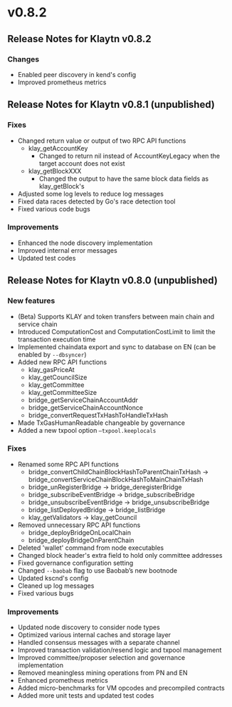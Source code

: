 # v0.8.2

## Release Notes for Klaytn v0.8.2

### Changes <a id="changes"></a>

- Enabled peer discovery in kend's config
- Improved prometheus metrics

## Release Notes for Klaytn v0.8.1 (unpublished)

### Fixes <a id="fixes"></a>

- Changed return value or output of two RPC API functions
   - klay_getAccountKey
      - Changed to return nil instead of AccountKeyLegacy when the target account does not exist
   - klay_getBlockXXX
      - Changed the output to have the same block data fields as klay_getBlock's
- Adjusted some log levels to reduce log messages
- Fixed data races detected by Go's race detection tool
- Fixed various code bugs

### Improvements <a id="improvements"></a>

- Enhanced the node discovery implementation
- Improved internal error messages
- Updated test codes

## Release Notes for Klaytn v0.8.0 (unpublished)

### New features <a id="new-features"></a>

- (Beta) Supports KLAY and token transfers between main chain and service chain
- Introduced ComputationCost and ComputationCostLimit to limit the transaction execution time
- Implemented chaindata export and sync to database on EN (can be enabled by `--dbsyncer`)
- Added new RPC API functions
   - klay_gasPriceAt
   - klay_getCouncilSize
   - klay_getCommittee
   - klay_getCommitteeSize
   - bridge_getServiceChainAccountAddr
   - bridge_getServiceChainAccountNonce
   - bridge_convertRequestTxHashToHandleTxHash
- Made TxGasHumanReadable changeable by governance
- Added a new txpool option `—txpool.keeplocals`

### Fixes <a id="fixes"></a>

- Renamed some RPC API functions
   - bridge_convertChildChainBlockHashToParentChainTxHash -> bridge_convertServiceChainBlockHashToMainChainTxHash
   - bridge_unRegisterBridge -> bridge_deregisterBridge
   - bridge_subscribeEventBridge -> bridge_subscribeBridge
   - bridge_unsubscribeEventBridge -> bridge_unsubscribeBridge
   - bridge_listDeployedBridge -> bridge_listBridge
   - klay_getValidators -> klay_getCouncil
- Removed unnecessary RPC API functions
   - bridge_deployBridgeOnLocalChain
   - bridge_deployBridgeOnParentChain
- Deleted 'wallet' command from node executables
- Changed block header's extra field to hold only committee addresses
- Fixed governance configuration setting
- Changed `--baobab` flag to use Baobab’s new bootnode
- Updated kscnd's config
- Cleaned up log messages
- Fixed various bugs

### Improvements <a id="improvements"></a>

- Updated node discovery to consider node types
- Optimized various internal caches and storage layer
- Handled consensus messages with a separate channel
- Improved transaction validation/resend logic and txpool management
- Improved committee/proposer selection and governance implementation
- Removed meaningless mining operations from PN and EN
- Enhanced prometheus metrics
- Added micro-benchmarks for VM opcodes and precompiled contracts
- Added more unit tests and updated test codes

